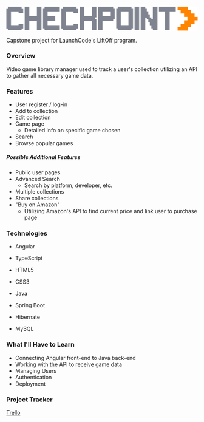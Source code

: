 ![Logo](https://raw.githubusercontent.com/T-Mev/checkpoint/master/src/main/checkpoint-frontend/src/assets/images/Logo.png)

Capstone project for LaunchCode's LiftOff program.

### Overview
Video game library manager used to track a user's collection utilizing an API to gather all necessary game data.

### Features
* User register / log-in
* Add to collection
* Edit collection
* Game page
    * Detailed info on specific game chosen
* Search
* Browse popular games

##### Possible Additional Features
* Public user pages
* Advanced Search
    * Search by platform, developer, etc.
* Multiple collections
* Share collections
* "Buy on Amazon" 
    * Utilizing Amazon's API to find current price and link user to purchase page

### Technologies
* Angular
* TypeScript
* HTML5
* CSS3

* Java
* Spring Boot
* Hibernate
* MySQL

### What I'll Have to Learn
* Connecting Angular front-end to Java back-end
* Working with the API to receive game data
* Managing Users
* Authentication
* Deployment

### Project Tracker
[Trello](https://trello.com/b/YG3RGTYB/checkpoint)
